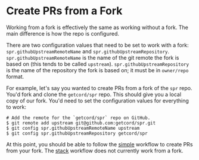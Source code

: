 # Create PRs from a Fork

Working from a fork is effectively the same as working without a fork. The main difference is how the repo is configured.

There are two configuration values that need to be set to work with a fork: `spr.githubUpstreamRemoteName` and `spr.githubUpstreamRepository`. `spr.githubUpstreamRemoteName` is the name of the git remote the fork is based on (this tends to be called `upstream`). `spr.githubUpstreamRepository` is the name of the repository the fork is based on; it must be in `owner/repo` format.

For example, let's say you wanted to create PRs from a fork of the `spr` repo. You'd fork and clone the `getcord/spr` repo. This should give you a local copy of our fork. You'd need to set the configuration values for everything to work:
```shell
# Add the remote for the `getcord/spr` repo on GitHub.
$ git remote add upstream git@github.com:getcord/spr.git
$ git config spr.githubUpstreamRemoteName upstream
$ git config spr.githubUpstreamRepository getcord/spr
```

At this point, you should be able to follow the [simple][] workflow to create PRs from your fork. The [stack][] workflow does not currently work from a fork.

[simple]: ./simple.md
[stack]: ./stack.md

